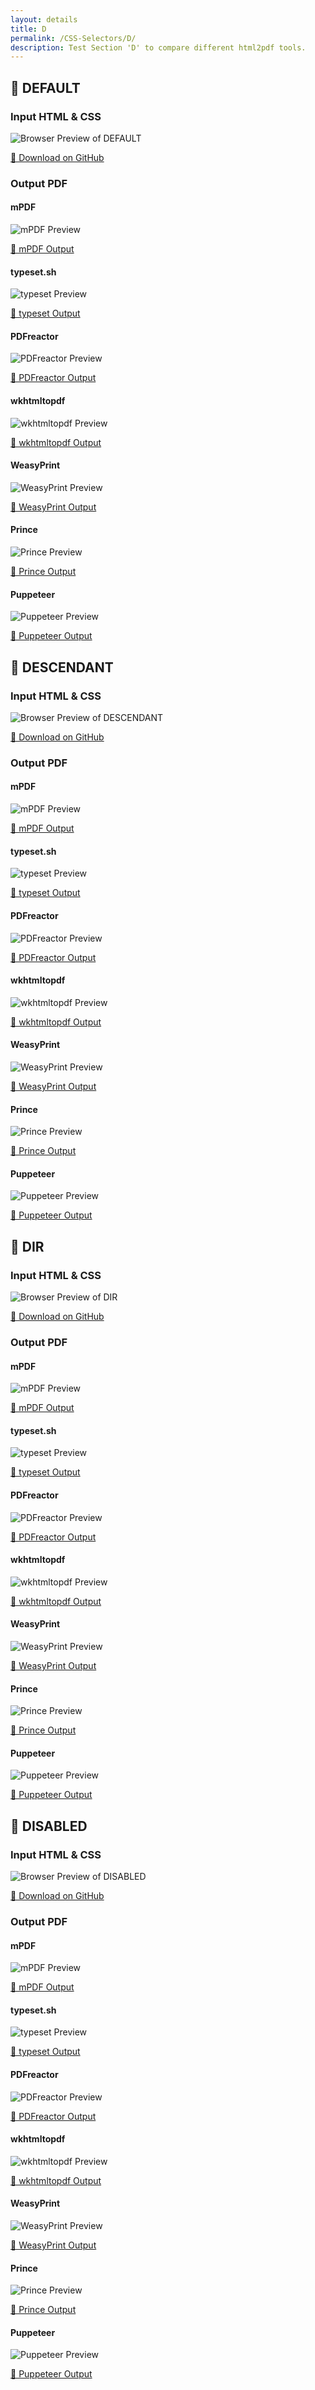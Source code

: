 ```yaml
---
layout: details
title: D
permalink: /CSS-Selectors/D/
description: Test Section 'D' to compare different html2pdf tools.
---
```




## 🔬 DEFAULT

### Input HTML & CSS

<div class="browser-mockup with-url">
    <div>
        <img src="/{{ page.path }}/../browser_screenshot__html_CSS_Selectors_D_default.html.pdf.png" alt="Browser Preview of DEFAULT" />
    </div>
</div>
<p>
    <a href="https://raw.githubusercontent.com/azettl/compare.html2pdf.tools/master//html/CSS%20Selectors/D/default.html" target="_blank" rel="noopener">📄 Download on GitHub</a>
</p>

### Output PDF

<div class="details-boxes">
    <div>
        <h4>mPDF</h4>
        <img src="/{{ page.path }}/../mpdf__html_CSS_Selectors_D_default.html.png" alt="mPDF Preview" />
        <p>
            <a href="/{{ page.path }}/../mpdf__html_CSS_Selectors_D_default.html.pdf" target="_blank">📕 mPDF Output</a>
        </p>
    </div>
    <div>
        <h4>typeset.sh</h4>
        <img src="/{{ page.path }}/../typeset__html_CSS_Selectors_D_default.html.png" alt="typeset Preview" />
        <p>
            <a href="/{{ page.path }}/../typeset__html_CSS_Selectors_D_default.html.pdf" target="_blank">📕 typeset Output</a>
        </p>
    </div>
    <div>
        <h4>PDFreactor</h4>
        <img src="/{{ page.path }}/../pdfreactor__html_CSS_Selectors_D_default.html.png" alt="PDFreactor Preview" />
        <p>
            <a href="/{{ page.path }}/../pdfreactor__html_CSS_Selectors_D_default.html.pdf" target="_blank">📕 PDFreactor Output</a>
        </p>
    </div>
    <div>
        <h4>wkhtmltopdf</h4>
        <img src="/{{ page.path }}/../wkhtmltopdf__html_CSS_Selectors_D_default.html.png" alt="wkhtmltopdf Preview" />
        <p>
            <a href="/{{ page.path }}/../wkhtmltopdf__html_CSS_Selectors_D_default.html.pdf" target="_blank">📕 wkhtmltopdf Output</a>
        </p>
    </div>
    <div>
        <h4>WeasyPrint</h4>
        <img src="/{{ page.path }}/../weasyprint__html_CSS_Selectors_D_default.html.png" alt="WeasyPrint Preview" />
        <p>
            <a href="/{{ page.path }}/../weasyprint__html_CSS_Selectors_D_default.html.pdf" target="_blank">📕 WeasyPrint Output</a>
        </p>
    </div>
    <div>
        <h4>Prince</h4>
        <img src="/{{ page.path }}/../princexml__html_CSS_Selectors_D_default.html.png" alt="Prince Preview" />
        <p>
            <a href="/{{ page.path }}/../princexml__html_CSS_Selectors_D_default.html.pdf" target="_blank">📕 Prince Output</a>
        </p>
    </div>
    <div>
        <h4>Puppeteer</h4>
        <img src="/{{ page.path }}/../puppeteer__html_CSS_Selectors_D_default.html.png" alt="Puppeteer Preview" />
        <p>
            <a href="/{{ page.path }}/../puppeteer__html_CSS_Selectors_D_default.html.pdf" target="_blank">📕 Puppeteer Output</a>
        </p>
    </div>
</div>

## 🔬 DESCENDANT

### Input HTML & CSS

<div class="browser-mockup with-url">
    <div>
        <img src="/{{ page.path }}/../browser_screenshot__html_CSS_Selectors_D_descendant.html.pdf.png" alt="Browser Preview of DESCENDANT" />
    </div>
</div>
<p>
    <a href="https://raw.githubusercontent.com/azettl/compare.html2pdf.tools/master//html/CSS%20Selectors/D/descendant.html" target="_blank" rel="noopener">📄 Download on GitHub</a>
</p>

### Output PDF

<div class="details-boxes">
    <div>
        <h4>mPDF</h4>
        <img src="/{{ page.path }}/../mpdf__html_CSS_Selectors_D_descendant.html.png" alt="mPDF Preview" />
        <p>
            <a href="/{{ page.path }}/../mpdf__html_CSS_Selectors_D_descendant.html.pdf" target="_blank">📕 mPDF Output</a>
        </p>
    </div>
    <div>
        <h4>typeset.sh</h4>
        <img src="/{{ page.path }}/../typeset__html_CSS_Selectors_D_descendant.html.png" alt="typeset Preview" />
        <p>
            <a href="/{{ page.path }}/../typeset__html_CSS_Selectors_D_descendant.html.pdf" target="_blank">📕 typeset Output</a>
        </p>
    </div>
    <div>
        <h4>PDFreactor</h4>
        <img src="/{{ page.path }}/../pdfreactor__html_CSS_Selectors_D_descendant.html.png" alt="PDFreactor Preview" />
        <p>
            <a href="/{{ page.path }}/../pdfreactor__html_CSS_Selectors_D_descendant.html.pdf" target="_blank">📕 PDFreactor Output</a>
        </p>
    </div>
    <div>
        <h4>wkhtmltopdf</h4>
        <img src="/{{ page.path }}/../wkhtmltopdf__html_CSS_Selectors_D_descendant.html.png" alt="wkhtmltopdf Preview" />
        <p>
            <a href="/{{ page.path }}/../wkhtmltopdf__html_CSS_Selectors_D_descendant.html.pdf" target="_blank">📕 wkhtmltopdf Output</a>
        </p>
    </div>
    <div>
        <h4>WeasyPrint</h4>
        <img src="/{{ page.path }}/../weasyprint__html_CSS_Selectors_D_descendant.html.png" alt="WeasyPrint Preview" />
        <p>
            <a href="/{{ page.path }}/../weasyprint__html_CSS_Selectors_D_descendant.html.pdf" target="_blank">📕 WeasyPrint Output</a>
        </p>
    </div>
    <div>
        <h4>Prince</h4>
        <img src="/{{ page.path }}/../princexml__html_CSS_Selectors_D_descendant.html.png" alt="Prince Preview" />
        <p>
            <a href="/{{ page.path }}/../princexml__html_CSS_Selectors_D_descendant.html.pdf" target="_blank">📕 Prince Output</a>
        </p>
    </div>
    <div>
        <h4>Puppeteer</h4>
        <img src="/{{ page.path }}/../puppeteer__html_CSS_Selectors_D_descendant.html.png" alt="Puppeteer Preview" />
        <p>
            <a href="/{{ page.path }}/../puppeteer__html_CSS_Selectors_D_descendant.html.pdf" target="_blank">📕 Puppeteer Output</a>
        </p>
    </div>
</div>

## 🔬 DIR

### Input HTML & CSS

<div class="browser-mockup with-url">
    <div>
        <img src="/{{ page.path }}/../browser_screenshot__html_CSS_Selectors_D_dir.html.pdf.png" alt="Browser Preview of DIR" />
    </div>
</div>
<p>
    <a href="https://raw.githubusercontent.com/azettl/compare.html2pdf.tools/master//html/CSS%20Selectors/D/dir.html" target="_blank" rel="noopener">📄 Download on GitHub</a>
</p>

### Output PDF

<div class="details-boxes">
    <div>
        <h4>mPDF</h4>
        <img src="/{{ page.path }}/../mpdf__html_CSS_Selectors_D_dir.html.png" alt="mPDF Preview" />
        <p>
            <a href="/{{ page.path }}/../mpdf__html_CSS_Selectors_D_dir.html.pdf" target="_blank">📕 mPDF Output</a>
        </p>
    </div>
    <div>
        <h4>typeset.sh</h4>
        <img src="/{{ page.path }}/../typeset__html_CSS_Selectors_D_dir.html.png" alt="typeset Preview" />
        <p>
            <a href="/{{ page.path }}/../typeset__html_CSS_Selectors_D_dir.html.pdf" target="_blank">📕 typeset Output</a>
        </p>
    </div>
    <div>
        <h4>PDFreactor</h4>
        <img src="/{{ page.path }}/../pdfreactor__html_CSS_Selectors_D_dir.html.png" alt="PDFreactor Preview" />
        <p>
            <a href="/{{ page.path }}/../pdfreactor__html_CSS_Selectors_D_dir.html.pdf" target="_blank">📕 PDFreactor Output</a>
        </p>
    </div>
    <div>
        <h4>wkhtmltopdf</h4>
        <img src="/{{ page.path }}/../wkhtmltopdf__html_CSS_Selectors_D_dir.html.png" alt="wkhtmltopdf Preview" />
        <p>
            <a href="/{{ page.path }}/../wkhtmltopdf__html_CSS_Selectors_D_dir.html.pdf" target="_blank">📕 wkhtmltopdf Output</a>
        </p>
    </div>
    <div>
        <h4>WeasyPrint</h4>
        <img src="/{{ page.path }}/../weasyprint__html_CSS_Selectors_D_dir.html.png" alt="WeasyPrint Preview" />
        <p>
            <a href="/{{ page.path }}/../weasyprint__html_CSS_Selectors_D_dir.html.pdf" target="_blank">📕 WeasyPrint Output</a>
        </p>
    </div>
    <div>
        <h4>Prince</h4>
        <img src="/{{ page.path }}/../princexml__html_CSS_Selectors_D_dir.html.png" alt="Prince Preview" />
        <p>
            <a href="/{{ page.path }}/../princexml__html_CSS_Selectors_D_dir.html.pdf" target="_blank">📕 Prince Output</a>
        </p>
    </div>
    <div>
        <h4>Puppeteer</h4>
        <img src="/{{ page.path }}/../puppeteer__html_CSS_Selectors_D_dir.html.png" alt="Puppeteer Preview" />
        <p>
            <a href="/{{ page.path }}/../puppeteer__html_CSS_Selectors_D_dir.html.pdf" target="_blank">📕 Puppeteer Output</a>
        </p>
    </div>
</div>

## 🔬 DISABLED

### Input HTML & CSS

<div class="browser-mockup with-url">
    <div>
        <img src="/{{ page.path }}/../browser_screenshot__html_CSS_Selectors_D_disabled.html.pdf.png" alt="Browser Preview of DISABLED" />
    </div>
</div>
<p>
    <a href="https://raw.githubusercontent.com/azettl/compare.html2pdf.tools/master//html/CSS%20Selectors/D/disabled.html" target="_blank" rel="noopener">📄 Download on GitHub</a>
</p>

### Output PDF

<div class="details-boxes">
    <div>
        <h4>mPDF</h4>
        <img src="/{{ page.path }}/../mpdf__html_CSS_Selectors_D_disabled.html.png" alt="mPDF Preview" />
        <p>
            <a href="/{{ page.path }}/../mpdf__html_CSS_Selectors_D_disabled.html.pdf" target="_blank">📕 mPDF Output</a>
        </p>
    </div>
    <div>
        <h4>typeset.sh</h4>
        <img src="/{{ page.path }}/../typeset__html_CSS_Selectors_D_disabled.html.png" alt="typeset Preview" />
        <p>
            <a href="/{{ page.path }}/../typeset__html_CSS_Selectors_D_disabled.html.pdf" target="_blank">📕 typeset Output</a>
        </p>
    </div>
    <div>
        <h4>PDFreactor</h4>
        <img src="/{{ page.path }}/../pdfreactor__html_CSS_Selectors_D_disabled.html.png" alt="PDFreactor Preview" />
        <p>
            <a href="/{{ page.path }}/../pdfreactor__html_CSS_Selectors_D_disabled.html.pdf" target="_blank">📕 PDFreactor Output</a>
        </p>
    </div>
    <div>
        <h4>wkhtmltopdf</h4>
        <img src="/{{ page.path }}/../wkhtmltopdf__html_CSS_Selectors_D_disabled.html.png" alt="wkhtmltopdf Preview" />
        <p>
            <a href="/{{ page.path }}/../wkhtmltopdf__html_CSS_Selectors_D_disabled.html.pdf" target="_blank">📕 wkhtmltopdf Output</a>
        </p>
    </div>
    <div>
        <h4>WeasyPrint</h4>
        <img src="/{{ page.path }}/../weasyprint__html_CSS_Selectors_D_disabled.html.png" alt="WeasyPrint Preview" />
        <p>
            <a href="/{{ page.path }}/../weasyprint__html_CSS_Selectors_D_disabled.html.pdf" target="_blank">📕 WeasyPrint Output</a>
        </p>
    </div>
    <div>
        <h4>Prince</h4>
        <img src="/{{ page.path }}/../princexml__html_CSS_Selectors_D_disabled.html.png" alt="Prince Preview" />
        <p>
            <a href="/{{ page.path }}/../princexml__html_CSS_Selectors_D_disabled.html.pdf" target="_blank">📕 Prince Output</a>
        </p>
    </div>
    <div>
        <h4>Puppeteer</h4>
        <img src="/{{ page.path }}/../puppeteer__html_CSS_Selectors_D_disabled.html.png" alt="Puppeteer Preview" />
        <p>
            <a href="/{{ page.path }}/../puppeteer__html_CSS_Selectors_D_disabled.html.pdf" target="_blank">📕 Puppeteer Output</a>
        </p>
    </div>
</div>


